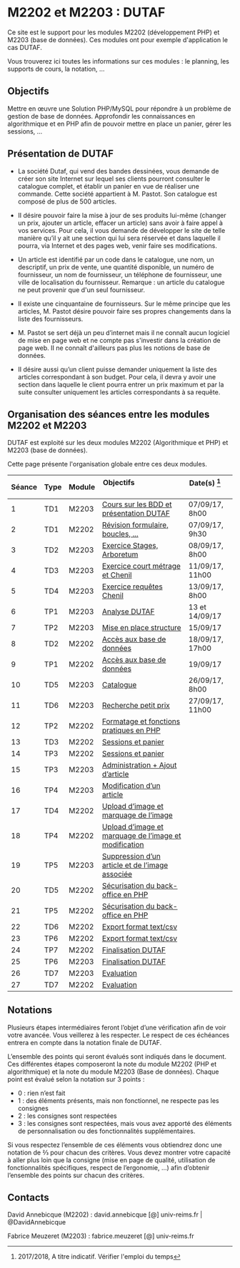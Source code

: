 # M2202 et M2203 : DUTAF

Ce site est le support pour les modules M2202 (développement PHP) et M2203 (base de données). Ces modules ont pour exemple 
d'application le cas DUTAF.

Vous trouverez ici toutes les informations sur ces modules : le planning, les supports de cours, la notation, ...

## Objectifs

Mettre en œuvre une Solution PHP/MySQL pour répondre à un problème de gestion de base de données. Approfondir les connaissances en algorithmique et en PHP afin de pouvoir mettre en place un panier, gérer les sessions, ...

## Présentation de DUTAF

* La société Dutaf, qui vend des bandes dessinées, vous demande de créer son site Internet sur lequel ses clients pourront consulter le catalogue complet, et établir un panier en vue de réaliser une commande. Cette société appartient à M. Pastot. Son catalogue est composé de plus de 500 articles. 

* II désire pouvoir faire la mise à jour de ses produits lui-même (changer un prix, ajouter un article, effacer un article) sans avoir à faire appel à vos services. Pour cela, il vous demande de développer le site de telle manière qu’il y ait une section qui lui sera réservée et dans laquelle il pourra, via Internet et des pages web, venir faire ses modifications. 

* Un article est identifié par un code dans le catalogue, une nom, un descriptif, un prix de vente, une quantité disponible, un numéro de fournisseur, un nom de fournisseur, un téléphone de fournisseur, une ville de localisation du fournisseur. Remarque : un article du catalogue ne peut provenir que d'un seul fournisseur. 

* II existe une cinquantaine de fournisseurs. Sur le même principe que les articles, M. Pastot désire pouvoir faire ses propres changements dans la liste des fournisseurs. 

* M. Pastot se sert déjà un peu d’internet mais il ne connaît aucun logiciel de mise en page web et ne compte pas s'investir dans la création de page web. II ne connaît d'ailleurs pas plus les notions de base de données. 

* II désire aussi qu’un client puisse demander uniquement la liste des articles correspondant à son budget. Pour cela, il devra y avoir une section dans laquelle le client pourra entrer un prix maximum et par la suite consulter uniquement les articles correspondants à sa requête. 

## Organisation des séances entre les modules M2202 et M2203

DUTAF est exploité sur les deux modules M2202 (Algorithmique et PHP) et M2203 (base de données).

Cette page présente l'organisation globale entre ces deux modules.


| Séance | Type  | Module | Objectifs                                         | Date(s) [^1]            |
| ------ | ----- | ------ | --------------------------------------------------| ----------------------- |
|    1   | TD1 | M2203 | [Cours sur les BDD et présentation DUTAF](M2203-seance-1.md) | 07/09/17, 8h00 |
|    2   | TD1 | M2202 | [Révision formulaire, boucles, ...](M2202-seance-1.md)  | 07/09/17, 9h30 |
|    3   | TD2 | M2203 | [Exercice Stages, Arboretum](M2203-seance-2.md)  | 08/09/17, 8h00 |
| 4 | TD3 | M2203 | [Exercice court métrage et Chenil](M2203-seance-3.md)  | 11/09/17, 11h00 |
| 5 | TD4 | M2203 | [Exercice requêtes Chenil](M2203-seance-4.md) | 13/09/17, 8h00 |
| 6 | TP1 | M2203 | [Analyse DUTAF](M2203-seance-5.md)  | 13 et 14/09/17 |
| 7 | TP2 | M2203 | [Mise en place structure](M2203-seance-6.md) | 15/09/17 |
| 8 | TD2 | M2202 | [Accès aux base de données](M2202-seance-2.md) | 18/09/17, 17h00 |
| 9 | TP1 | M2202 | [Accès aux base de données](M2202-seance-3.md)  | 19/09/17 |
| 10 | TD5 | M2203 | [Catalogue](M2203-seance-7.md)  | 26/09/17, 8h00 |
| 11 | TD6 | M2203 | [Recherche petit prix](M2203-seance-8.md) | 27/09/17, 11h00 |
| 12 | TP2 | M2202 | [Formatage et fonctions pratiques en PHP](M2202-seance-4.md) | |
| 13 | TD3 | M2202 | [Sessions et panier](M2202-seance-5.md) | |
| 14 | TP3 | M2202 | [Sessions et panier](M2202-seance-6.md) | |
| 15 | TP3 | M2203 | [Administration + Ajout d’article](M2203-seance-9.md)  | |
| 16 | TP4 | M2203 | [Modification d’un article](M2203-seance-10.md) | |
| 17 | TD4 | M2202 | [Upload d’image et marquage de l’image](M2202-seance-7.md)| |
| 18 | TP4 | M2202 | [Upload d’image et marquage de l’image et modification](M2202-seance-8.md)| |
| 19 | TP5 | M2203 | [Suppression d’un article et de l’image associée](M2203-seance-11.md) | |
| 20 | TD5 | M2202 | [Sécurisation du back-office en PHP](M2202-seance-9.md)| |
| 21 | TP5 | M2202 | [Sécurisation du back-office en PHP](M2202-seance-10.md)| |
| 22 | TD6 | M2202 | [Export format text/csv](M2202-seance-11.md)| |
| 23 | TP6 | M2202 | [Export format text/csv](M2202-seance-12.md)| |
| 24 | TP7 | M2202 | [Finalisation DUTAF](M2202-seance-13.md)| |
| 25 | TP6 | M2203 | [Finalisation DUTAF](M2203-seance-12.md) | |
| 26 | TD7 | M2203 | [Evaluation](M2203-seance-13.md) | |
| 27 | TD7 | M2202 | [Evaluation](M2202-seance-14.md)| |


[^1]: 2017/2018, A titre indicatif. Vérifier l'emploi du temps

## Notations

Plusieurs étapes intermédiaires feront l’objet d’une vérification afin de voir votre avancée. Vous veillerez à les respecter. Le respect de ces échéances entrera en compte dans la notation finale de DUTAF.

L’ensemble des points qui seront évalués sont indiqués dans le document. Ces différentes étapes composeront la note du module M2202 (PHP et algorithmique) et la note du module M2203 (Base de données). Chaque point est évalué selon la notation sur 3 points :

* 0 : rien n’est fait
* 1 : des éléments présents, mais non fonctionnel, ne respecte pas les consignes
* 2 : les consignes sont respectées
* 3 : les consignes sont respectées, mais vous avez apporté des éléments de personnalisation ou des fonctionnalités supplémentaires.

Si vous respectez l’ensemble de ces éléments vous obtiendrez donc une notation de ⅔ pour chacun des critères. Vous devez montrer votre capacité à aller plus loin que la consigne (mise en page de qualité, utilisation de fonctionnalités spécifiques, respect de l’ergonomie, …) afin d’obtenir l’ensemble des points sur chacun des critères.

## Contacts

David Annebicque (M2202) : david.annebicque [@] univ-reims.fr | @DavidAnnebicque

Fabrice Meuzeret (M2203) : fabrice.meuzeret [@] univ-reims.fr
